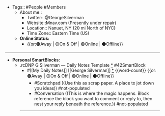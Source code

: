 - Tags:: #People #Members
    - About me::
        - Twitter:: @GeorgeSilverman
        - Website::Mnav.com (Presently under repair)
        - Location:: Nanuet, NY (20 mi North of NYC)
        - Time Zone:: Eastern Time (US)
    - **Online Status:**  
        - {{or:🟠Away | 🟡On & Off | 🟢Online | ⚫️Offline}}
- ---
- **Personal SmartBlocks:**
    - .rcDNP G Silverman — Daily Notes Template [*]([[gs]]) #42SmartBlock
        - #[[My Daily Notes]] [[George Silverman]] [*]([[gs]]) {{word-count}}  {{or:🟠Away | 🟡On & Off | 🟢Online | ⚫️Offline}}
            - #Scratchpad ((Use this as scrap paper. A place to jot down you ideas)) #not-populated
            - #Conversation ((This is where the magic happens. Block reference the block you want to comment or reply to, then nest your reply beneath the reference.)) #not-populated
        - ---

